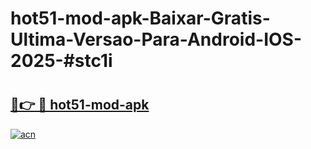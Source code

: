 # hot51-mod-apk-Baixar-Gratis-Ultima-Versao-Para-Android-IOS-2025-#stc1i

# <h2><a href="https://ainizakaria.my?title=hot51-mod-apk&ref=24M">🔗👉 🔴 hot51-mod-apk</a></h2>

[![acn](https://github.com/user-attachments/assets/0f9c940e-d8b0-45ae-aac7-cd30a18b3e1c)](https://ainizakaria.my?title=hot51-mod-apk&ref=24M)

